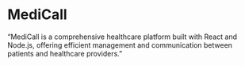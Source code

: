 # MediCall
“MediCall is a comprehensive healthcare platform built with React and Node.js, offering efficient management and communication between patients and healthcare providers.”
